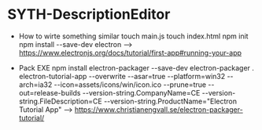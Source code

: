 # SYTH-DescriptionEditor

- How to wirte something similar
touch main.js
touch index.html
npm init
npm install --save-dev electron
--> https://www.electronjs.org/docs/tutorial/first-app#running-your-app

- Pack EXE
npm install electron-packager --save-dev
electron-packager . electron-tutorial-app --overwrite --asar=true --platform=win32 --arch=ia32 --icon=assets/icons/win/icon.ico --prune=true --out=release-builds --version-string.CompanyName=CE --version-string.FileDescription=CE --version-string.ProductName="Electron Tutorial App"
--> https://www.christianengvall.se/electron-packager-tutorial/

